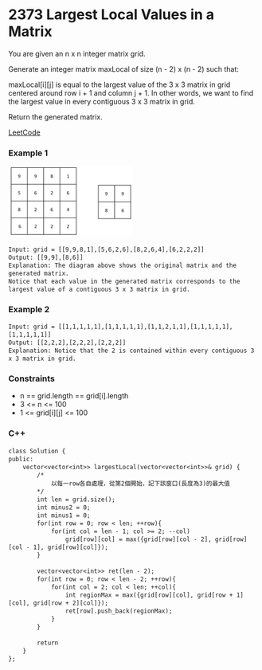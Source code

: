 # 2373 Largest Local Values in a Matrix

You are given an n x n integer matrix grid.

Generate an integer matrix maxLocal of size (n - 2) x (n - 2) such that:

maxLocal[i][j] is equal to the largest value of the 3 x 3 matrix in grid centered around row i + 1 and column j + 1.
In other words, we want to find the largest value in every contiguous 3 x 3 matrix in grid.

Return the generated matrix.

[LeetCode](https://leetcode.cn/problems/largest-local-values-in-a-matrix/)


### Example 1

<img src="img/2373.png" width = "250"/>

```
Input: grid = [[9,9,8,1],[5,6,2,6],[8,2,6,4],[6,2,2,2]]
Output: [[9,9],[8,6]]
Explanation: The diagram above shows the original matrix and the generated matrix.
Notice that each value in the generated matrix corresponds to the largest value of a contiguous 3 x 3 matrix in grid.
```

### Example 2

```
Input: grid = [[1,1,1,1,1],[1,1,1,1,1],[1,1,2,1,1],[1,1,1,1,1],[1,1,1,1,1]]
Output: [[2,2,2],[2,2,2],[2,2,2]]
Explanation: Notice that the 2 is contained within every contiguous 3 x 3 matrix in grid.
```

### Constraints

* n == grid.length == grid[i].length
* 3 <= n <= 100
* 1 <= grid[i][j] <= 100

### C++ 

```
class Solution {
public:
    vector<vector<int>> largestLocal(vector<vector<int>>& grid) {
        /*
            以每一row各自處理，從第2個開始，記下該窗口(長度為3)的最大值
        */
        int len = grid.size();
        int minus2 = 0;
        int minus1 = 0;
        for(int row = 0; row < len; ++row){
            for(int col = len - 1; col >= 2; --col)
                grid[row][col] = max({grid[row][col - 2], grid[row][col - 1], grid[row][col]}); 
        }

        vector<vector<int>> ret(len - 2);
        for(int row = 0; row < len - 2; ++row){
            for(int col = 2; col < len; ++col){
                int regionMax = max({grid[row][col], grid[row + 1][col], grid[row + 2][col]});
                ret[row].push_back(regionMax);
            }                
        }
        
        return
    }
};
```